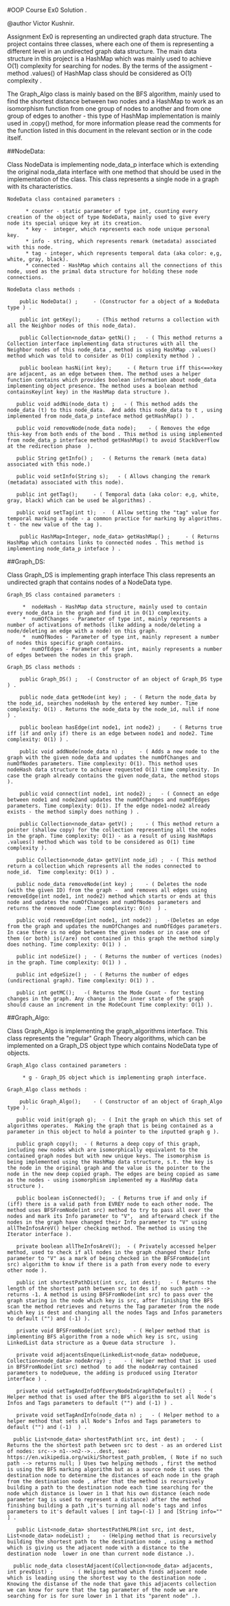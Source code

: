 #OOP Course Ex0 Solution . 

@author Victor Kushnir.

Assignment Ex0 is representing an undirected graph data structure.
The project contains three classes, where each one of them is representing a different level in an undirected graph data structure.
The main data structure in this project is a HashMap which was mainly used to achieve O(1) complexity for searching for nodes. 
By the terms of the assigment - method .values() of HashMap class should be considered as O(1) complexity . 

The Graph_Algo class is mainly based on the BFS algorithm, mainly used to find the shortest distance between two nodes and a HashMap to work as an isomorphism function from one group of nodes to another and from one group of edges to another - this type of HashMap implementation is mainly used in .copy() method, for more information please read the comments for the function listed in this document in the relevant section or in the code itself. 


##NodeData:

Class NodeData is implementing node_data_p interface which is extending the original noda_data interface with one method that should be used in the implementation of the class. 
This class represents a single node in a graph with its characteristics. 




    NodeData class contained parameters :
        
          * counter - static parameter of type int, counting every creation of the object of type NodeData, mainly used to give every node its special unique key at its creation.
          * key -  integer, which represents each node unique personal key.
          * info - string, which represents remark (metadata) associated with this node.
          * tag - integer, which represents temporal data (aka color: e,g, white, gray, black).
          * connected - HashMap which contains all the connections of this node, used as the primal data structure for holding these node connections.

    NodeData class methods :
   
        public NodeData() ;     - (Constructor for a object of a NodeData type ) .

        public int getKey();     - (This method returns a collection with all the Neighbor nodes of this node_data). 

        public Collection<node_data> getNi() ;   - ( This method returns a Collection interface implementing data structures with all the Neighbor nodes of this node_data , method is using HashMap .values() method which was told to consider as O(1) complexity method ) .

        public boolean hasNi(int key);     - ( Return true iff this<==>key are adjacent, as an edge between them. The method uses a helper function contains which provides boolean information about node_data implementing object presence. The method uses a boolean method containsKey(int key) in the HashMap data structure ). 

       public void addNi(node_data t) ;   - ( This method adds the node_data (t) to this node_data.  And adds this node_data to t , using implemented from node_data_p inteface method getHashMap() ) . 

       public void removeNode(node_data node);    - ( Removes the edge this-key from both ends of the bond . This method is using implemented from node_data_p interface method getHashMap() to avoid StackOverflow at the redirection phase  ).

       public String getInfo() ;   - ( Returns the remark (meta data) associated with this node.)

       public void setInfo(String s);   - ( Allows changing the remark (metadata) associated with this node). 

       public int getTag();     - ( Temporal data (aka color: e,g, white, gray, black) which can be used be algorithms) .

       public void setTag(int t);  -  ( Allow setting the "tag" value for temporal marking a node - a common practice for marking by algorithms. t - the new value of the tag ).

        public HashMap<Integer, node_data> getHashMap() ;     - ( Returns HashMap which contains links to connected nodes . This method is implementing node_data_p inteface ) .


##Graph_DS:

Class Graph_DS is implementing graph interface 
This class represents an undirected graph that contains nodes of a NodeData type.  

    Graph_DS class contained parameters :

         *  nodeHash - HashMap data structure, mainly used to contain every node_data in the graph and find it in O(1) complexity.
         *  numOfChanges - Parameter of type int, mainly represents a number of activations of methods (like adding a node/deleting a node/deleting an edge with a node) on this graph.
         *  numOfNodes - Parameter of type int, mainly represent a number of nodes this specific graph contains.
         *  numOfEdges - Parameter of type int, mainly represents a number of edges between the nodes in this graph.

    Graph_DS class methods :
    
        public Graph_DS() ;   -( Constructor of an object of Graph_DS type ) .

        public node_data getNode(int key) ;  - ( Return the node_data by the node_id, searches nodeHash by the entered key number. Time complexity: O(1) . Returns the node_data by the node_id, null if none ) .

        public boolean hasEdge(int node1, int node2) ;    - ( Returns true iff (if and only if) there is an edge between node1 and node2. Time complexity: O(1) ) .

        public void addNode(node_data n) ;     - ( Adds a new node to the graph with the given node_data and updates the numOfChanges and numOfNodes parameters. Time complexity: O(1). This method uses nodeHash data structure to achieve requested O(1) time complexity. In case the graph already contains the given node_data, the method stops ).

        public void connect(int node1, int node2) ;   - ( Connect an edge between node1 and node2and updates the numOfChanges and numOfEdges parameters. Time complexity: O(1). If the edge node1-node2 already exists - the method simply does nothing ) .

        public Collection<node_data> getV() ;    - ( This method return a pointer (shallow copy) for the collection representing all the nodes in the graph. Time complexity: O(1) - as a result of using HashMaps .values() method which was told to be considered as O(1) time complexity ). 

       public Collection<node_data> getV(int node_id) ;  - ( This method return a collection which represents all the nodes connected to node_id.  Time complexity: O(1) ) . 

       public node_data removeNode(int key) ;    - ( Deletes the node (with the given ID) from the graph -  and removes all edges using removeEdge(int node1, int node2) method which starts or ends at this node and updates the numOfChanges and numOfNodes parameters and returns the removed node .Time complexity: O(n)  ) . 

       public void removeEdge(int node1, int node2) ;   -(Deletes an edge from the graph and updates the numOfChanges and numOfEdges parameters. In case there is no edge between the given nodes or in case one of them (or both) is(/are) not contained in this graph the method simply does nothing. Time complexity: O(1) ) .

       public int nodeSize() ;  - ( Returns the number of vertices (nodes) in the graph. Time complexity: O(1) ) .

       public int edgeSize() ;  - ( Returns the number of edges (undirectional graph). Time complexity: O(1) ) . 

       public int getMC();   -( Returns the Mode Count - for testing changes in the graph. Any change in the inner state of the graph should cause an increment in the ModeCount Time complexity: O(1) ).


##Graph_Algo:

Class Graph_Algo is implementing the graph_algorithms interface.
This class represents the "regular" Graph Theory algorithms, which can be implemented on a Graph_DS object type which contains NodeData type of objects. 
    
    Graph_Algo class contained parameters :
      
         * g - Graph_DS object which is implementing graph interface. 

    Graph_Algo class methods :
    
        public Graph_Algo();    - ( Constructor of an object of Graph_Algo type ). 

       public void init(graph g);  - ( Init the graph on which this set of algorithms operates.  Making the graph that is being contained as a parameter in this object to hold a pointer to the inputted graph g ). 

       public graph copy();  - ( Returns a deep copy of this graph, including new nodes which are isomorphically equivalent to the contained graph nodes but with new unique keys. The isomorphism is being implemented using the HashMap data structure, s.t. the key is the node in the original graph and the value is the pointer to the node in the new deep copied graph. The edges are being copied as same as the nodes - using isomorphism implemented my a HashMap data structure ).

       public boolean isConnected();  - ( Returns true if and only if (iff) there is a valid path from EVREY node to each other node. The method uses BFSFromNode(int src) method to try to pass all over the nodes and mark its Info parameter to "V",  and afterward check if the nodes in the graph have changed their Info parameter to "V" using allTheInfosAreV() helper checking method. The method is using the Iterator interface ).

       private boolean allTheInfosAreV();  - ( Privately accessed helper method, used to check if all nodes in the graph changed their Info parameter to "V" as a mark of being checked in the BFSFromNode(int src) algorithm to know if there is a path from every node to every other node ).

       public int shortestPathDist(int src, int dest);   - ( Returns the length of the shortest path between src to des if no such path --> returns -1. A method is using BFSFromNode(int src) to pass over the graph staring in the node which key is src, after finishing the BFS scan the method retrieves and returns the Tag parameter from the node which key is dest and changing all the nodes Tags and Infos parameters to default ("") and (-1) ).
       
       private void BFSFromNode(int src);    - ( Helper method that is implementing BFS algorithm from a node which key is src, using LinkedList data structure as a Queue data structure  ). 

       private void adjacentsEnque(LinkedList<node_data> nodeQueue, Collection<node_data> nodeArray) ;    - ( Helper method that is used in BFSFromNode(int src) method  to add the nodeArray contained parameters to nodeQueue, the adding is produced using Iterator interface ) .

       private void setTagAndInfoOfEveryNodeInGraphToDefault() ;    - ( Helper method that is used after the BFS algorithm to set all Node's Infos and Tags parameters to default ("") and (-1) ) .

       private void setTagAndInfo(node_data n) ;   - ( Helper method to a helper method that sets all Node's Infos and Tags parameters to default ("") and (-1)  ) .

      public List<node_data> shortestPath(int src, int dest) ;   - (  Returns the the shortest path between src to dest - as an ordered List of nodes: src--> n1-->n2-->...dest, see: https://en.wikipedia.org/wiki/Shortest_path_problem, ( Note if no such path --> returns null; ) Uses two helping methods , first the method is using the BFS marking algorithm but as a source node it uses the destination node to determine the distances of each node in the graph from the destination node , after that the method is recursively building a path to the destination node each time searching for the node which distance is lower in 1 that his own distance (each node parameter tag is used to represent a distance) after the method finishing building a path ,it's turning all node's tags and infos parameters to it's default values [ int tag=(-1) ] and [String info="" ] .

       public List<node_data> shortestPathHLPR(int src, int dest, List<node_data> nodeList) ;    - (Helping method that is recursively building the shortest path to the destination node , using a method which is giving us the adjacent node with a distance to the destination node  lower in one than current node distance .).
    
      public node_data closestAdjacent(Collection<node_data> adjacents, int prevDist) ;      - ( Helping method which finds adjacent node which is leading using the shortest way to the destination node . Knowing the distanse of the node that gave this adjacents collection we can know for sure that the tag parameter of the node we are searching for is for sure lower in 1 that its "parent node" .).
        
